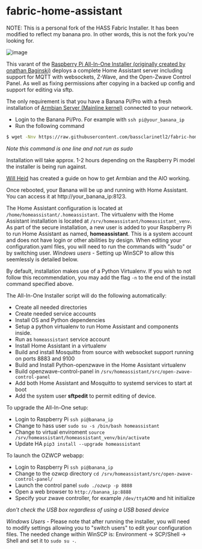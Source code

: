 # fabric-home-assistant

NOTE: This is a personal fork of the HASS Fabric Installer.  It has been modified to reflect my banana pro.  In other words, this is not the fork you're looking for.

 ![image](images/hass_plu_fabric_logo.png)

This varant of the [Raspberry Pi All-In-One Installer (originally created by onathan Baginski)](https://github.com/home-assistant/fabric-home-assistant) deploys a complete Home Assistant server including support for MQTT with websockets, Z-Wave, and the Open-Zwave Control Panel.  As well as fixing permissions after copying in a backed up config and support for editing via sftp.

The only requirement is that you have a Banana Pi/Pro with a fresh installation of [Armbian Server (Mainline kernel)](https://www.armbian.com/banana-pi-pro/) connected to your network.

*  Login to the Banana Pi/Pro. For example with `ssh pi@your_banana_ip`
*  Run the following command

```bash
$ wget -Nnv https://raw.githubusercontent.com/bassclarinetl2/fabric-home-assistant/master/hass_rpi_installer.sh && bash hass_rpi_installer.sh
```
*Note this command is one line and not run as sudo*

Installation will take approx. 1-2 hours depending on the Raspberry Pi model the installer is being run against.

[Will Heid](http://willheid.com) has created a guide on how to get Armbian and the AIO working.

Once rebooted, your Banana will be up and running with Home Assistant. You can access it at http://your_banana_ip:8123.

The Home Assistant configuration is located at `/home/homeassistant/.homeassistant`. The virtualenv with the Home Assistant installation is located at `/srv/homeassistant/homeassistant_venv`. As part of the secure installation, a new user is added to your Raspberry Pi to run Home Assistant as named, **homeassistant**. This is a system account and does not have login or other abilities by design. When editing your configuration.yaml files, you will need to run the commands with "sudo" or by switching user.
*Windows users* - Setting up WinSCP to allow this seemlessly is detailed below.

By default, installation makes use of a Python Virtualenv. If you wish to not follow this recommendation, you may add the flag `-n` to the end of the install command specified above.

The All-In-One Installer script will do the following automatically:

*  Create all needed directories
*  Create needed service accounts
*  Install OS and Python dependencies
*  Setup a python virtualenv to run Home Assistant and components inside.
*  Run as `homeassistant` service account
*  Install Home Assistant in a virtualenv
*  Build and install Mosquitto from source with websocket support running on ports 8883 and 9100
*  Build and Install Python-openzwave in the Home Assistant virtualenv
*  Build openzwave-control-panel in `/srv/homeassistant/src/open-zwave-control-panel`
*  Add both Home Assistant and Mosquitto to systemd services to start at boot
*  Add the system user **sftpedit** to permit editing of device.


To upgrade the All-In-One setup:

*  Login to Raspberry Pi ```ssh pi@banana_ip```
*  Change to hass user `sudo su -s /bin/bash homeassistant`
*  Change to virtual enviroment `source /srv/homeassistant/homeassistant_venv/bin/activate`
*  Update HA `pip3 install --upgrade homeassistant`

To launch the OZWCP webapp:

*  Login to Raspberry Pi `ssh pi@banana_ip`
*  Change to the ozwcp directory `cd /srv/homeassistant/src/open-zwave-control-panel/`
*  Launch the control panel `sudo ./ozwcp -p 8888`
*  Open a web browser to `http://banana_ip:8888`
*  Specify your zwave controller, for example `/dev/ttyACM0` and hit initialize
  
*don't check the USB box regardless of using a USB based device*


*Windows Users* - Please note that after running the installer, you will need to modify settings allowing you to "switch users" to edit your configuration files. The needed change within WinSCP is: Environment -> SCP/Shell -> Shell and set it to `sudo su -`.
